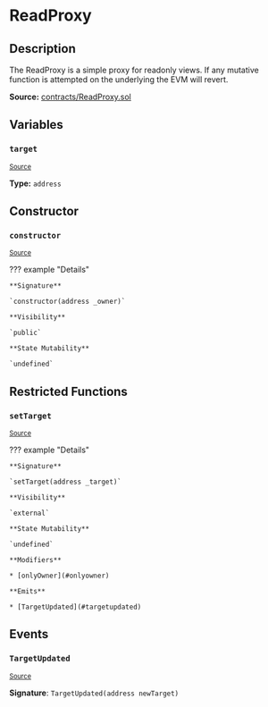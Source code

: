 # ReadProxy

## Description

The ReadProxy is a simple proxy for readonly views. If any mutative function is attempted on the underlying the EVM will revert.

**Source:** [contracts/ReadProxy.sol](https://github.com/Synthetixio/synthetix/tree/v2.43.1/contracts/ReadProxy.sol)

## Variables

### `target`

<sub>[Source](https://github.com/Synthetixio/synthetix/tree/v2.43.1/contracts/ReadProxy.sol#L9)</sub>

**Type:** `address`

## Constructor

### `constructor`

<sub>[Source](https://github.com/Synthetixio/synthetix/tree/v2.43.1/contracts/ReadProxy.sol#L11)</sub>

??? example "Details"

    **Signature**

    `constructor(address _owner)`

    **Visibility**

    `public`

    **State Mutability**

    `undefined`

## Restricted Functions

### `setTarget`

<sub>[Source](https://github.com/Synthetixio/synthetix/tree/v2.43.1/contracts/ReadProxy.sol#L13)</sub>

??? example "Details"

    **Signature**

    `setTarget(address _target)`

    **Visibility**

    `external`

    **State Mutability**

    `undefined`

    **Modifiers**

    * [onlyOwner](#onlyowner)

    **Emits**

    * [TargetUpdated](#targetupdated)

## Events

### `TargetUpdated`

<sub>[Source](https://github.com/Synthetixio/synthetix/tree/v2.43.1/contracts/ReadProxy.sol#L35)</sub>

**Signature**: `TargetUpdated(address newTarget)`
